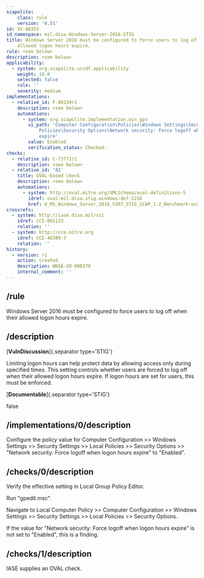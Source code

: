 ```yaml
---
scapolite:
    class: rule
    version: '0.51'
id: SV-88353
id_namespace: mil.disa.Windows-Server-2016-STIG
title: Windows Server 2016 must be configured to force users to log off when their
    allowed logon hours expire.
rule: <see below>
description: <see below>
applicability:
  - system: org.scapolite.xccdf.applicability
    weight: 10.0
    selected: false
    role: ''
    severity: medium
implementations:
  - relative_id: F-80139r1
    description: <see below>
    automations:
      - system: org.scapolite.implementation.win_gpo
        ui_path: 'Computer Configuration\Policies\Windows Settings\Security Settings\Local
            Policies\Security Options\Network security: Force logoff when logon hours
            expire'
        value: Enabled
        verification_status: Checked.
checks:
  - relative_id: C-73771r1
    description: <see below>
  - relative_id: '01'
    title: OVAL-based check
    description: <see below>
    automations:
      - system: http://oval.mitre.org/XMLSchema/oval-definitions-5
        idref: oval:mil.disa.stig.windows:def:1216
        href: U_MS_Windows_Server_2016_V1R7_STIG_SCAP_1-2_Benchmark-oval.xml
crossrefs:
  - system: http://iase.disa.mil/cci
    idref: CCI-001133
    relation: ''
  - system: http://cce.mitre.org
    idref: CCE-46389-3
    relation: ''
history:
  - version: r1
    action: created
    description: WN16-SO-000370
    internal_comment: ''
---
```



## /rule

Windows Server 2016 must be configured to force users to log off when their allowed logon hours expire.

## /description

[**VulnDiscussion**]{.separator type='STIG'}

Limiting logon hours can help protect data by allowing access only during specified times. This setting controls whether users are forced to log off when their allowed logon hours expire. If logon hours are set for users, this must be enforced.

[**Documentable**]{.separator type='STIG'}

false

## /implementations/0/description

Configure the policy value for Computer Configuration >> Windows Settings >> Security Settings >> Local Policies >> Security Options >> "Network security: Force logoff when logon hours expire" to "Enabled".

## /checks/0/description

Verify the effective setting in Local Group Policy Editor.

Run "gpedit.msc".

Navigate to Local Computer Policy >> Computer Configuration >> Windows Settings >> Security Settings >> Local Policies >> Security Options.

If the value for "Network security: Force logoff when logon hours expire" is not set to "Enabled", this is a finding.

## /checks/1/description

IASE supplies an OVAL check.
